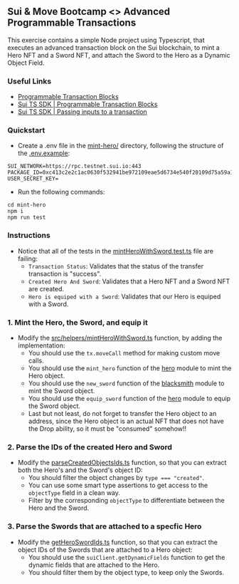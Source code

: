 ## Sui & Move Bootcamp <> Advanced Programmable Transactions

This exercise contains a simple Node project using Typescript, that executes an advanced transaction block on the Sui blockchain, to mint a Hero NFT and a Sword NFT, and attach the Sword to the Hero as a Dynamic Object Field.

### Useful Links

- [Programmable Transaction Blocks](https://docs.sui.io/concepts/transactions/prog-txn-blocks)
- [Sui TS SDK | Programmable Transaction Blocks](https://sdk.mystenlabs.com/typescript/transaction-building/basics)
- [Sui TS SDK | Passing inputs to a transaction](https://sdk.mystenlabs.com/typescript/transaction-building/basics#passing-inputs-to-a-transaction)

### Quickstart

- Create a .env file in the [mint-hero/](./mint-hero/) directory, following the structure of the [.env.example](./mint-hero/.env.example):

```
SUI_NETWORK=https://rpc.testnet.sui.io:443
PACKAGE_ID=0xc413c2e2c1ac0630f532941be972109eae5d6734e540f20109d75a59a1efea1e
USER_SECRET_KEY=
```

- Run the following commands:

```
cd mint-hero
npm i
npm run test
```

### Instructions

- Notice that all of the tests in the [mintHeroWithSword.test.ts](./mint-hero/src/tests/mintHeroWithSword.test.ts) file are failing:
  - `Transaction Status`: Validates that the status of the transfer transaction is "success".
  - `Created Hero And Sword`: Validates that a Hero NFT and a Sword NFT are created.
  - `Hero is equiped with a Sword`: Validates that our Hero is equiped with a Sword.


### 1. Mint the Hero, the Sword, and equip it

- Modify the [src/helpers/mintHeroWithSword.ts](./mint-hero/src/helpers/mintHeroWithSword.ts) function, by adding the implementation:
  - You should use the `tx.moveCall` method for making custom move calls.
  - You should use the `mint_hero` function of the [hero](./hero/sources/hero.move) module to mint the Hero object.
  - You should use the `new_sword` function of the [blacksmith](./hero/sources/blacksmith.move) module to mint the Sword object.
  - You should use the `equip_sword` function of the [hero](./hero/sources/hero.move) module to equip the Sword object.
  - Last but not least, do not forget to transfer the Hero object to an address, since the Hero object is an actual NFT that does not have the Drop ability, so it must be "consumed" somehow!!

### 2. Parse the IDs of the created Hero and Sword

- Modify the [parseCreatedObjectsIds.ts](./mint-hero/src/helpers/parseCreatedObjectsIds.ts) function, so that you can extract both the Hero's and the Sword's object ID:
  - You should filter the object changes by `type === "created"`.
  - You can use some smart type assertions to get access to the `objectType` field in a clean way.
  - Filter by the corresponding `objectType` to differentiate between the Hero and the Sword.

### 3. Parse the Swords that are attached to a specfic Hero

- Modify the [getHeroSwordIds.ts](./mint-hero/src/helpers/getHeroSwordIds.ts) function, so that you can extract the object IDs of the Swords that are attached to a Hero object:
  - You should use the `suiClient.getDynamicFields` function to get the dynamic fields that are attached to the Hero.
  - You should filter them by the object type, to keep only the Swords.

